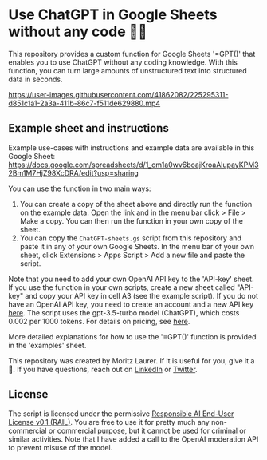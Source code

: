 # Use ChatGPT in Google Sheets without any code 🤖🧑 

This repository provides a custom function for Google Sheets '=GPT()' that enables you to use ChatGPT without any coding knowledge. With this function, you can turn large amounts of unstructured text into structured data in seconds. 

https://user-images.githubusercontent.com/41862082/225295311-d851c1a1-2a3a-411b-86c7-f511de629880.mp4


## Example sheet and instructions
Example use-cases with instructions and example data are available in this Google Sheet: 
https://docs.google.com/spreadsheets/d/1_om1a0wv6boajKroaAlupayKPM32Bm1M7HjZ98XcDRA/edit?usp=sharing

You can use the function in two main ways: 
1. You can create a copy of the sheet above and directly run the function on the example data. Open the link and in the menu bar click > File > Make a copy. You can then run the function in your own copy of the sheet. 
2. You can copy the `ChatGPT-sheets.gs` script from this repository and paste it in any of your own Google Sheets. In the menu bar of your own sheet, click Extensions > Apps Script > Add a new file and paste the script. 

Note that you need to add your own OpenAI API key to the 'API-key' sheet. If you use the function in your own scripts, create a new sheet called "API-key" and copy your API key in cell A3 (see the example script). If you do not have an OpenAI API key, you need to create an account and a new API key [here](https://platform.openai.com/account/api-keys). The script uses the gpt-3.5-turbo model (ChatGPT), which costs 0.002 per 1000 tokens. For details on pricing, see [here](https://openai.com/pricing).

More detailed explanations for how to use the '=GPT()' function is provided in the 'examples' sheet. 

This repository was created by Moritz Laurer. If it is useful for you, give it a 🌟. If you have questions, reach out on [LinkedIn](https://www.linkedin.com/in/moritz-laurer/) or [Twitter](https://twitter.com/MoritzLaurer).


## License
The script is licensed under the permissive [Responsible AI End-User License v0.1 (RAIL)](https://www.licenses.ai/ai-licenses). You are free to use it for pretty much any non-commercial or commercial purpose, but it cannot be used for criminal or similar activities. Note that I have added a call to the OpenAI moderation API to prevent misuse of the model. 
